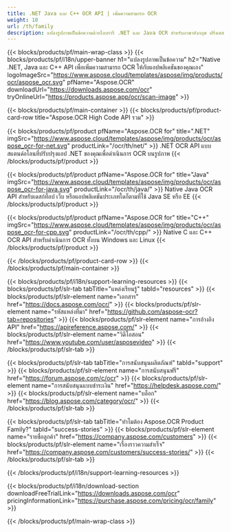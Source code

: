 ```yaml
---
title: .NET Java และ C++ OCR API | เพิ่มความสามารถ OCR 
weight: 10
url: /th/family
description: แปลงรูปภาพเป็นข้อความด้วยไลบรารี .NET และ Java OCR สำหรับภาษาอังกฤษ ฝรั่งเศส สเปน และโปรตุเกส
---
```


{{< blocks/products/pf/main-wrap-class >}}
{{< blocks/products/pf/i18n/upper-banner h1="แปลงรูปภาพเป็นข้อความ" h2="Native .NET, Java และ C++ API เพื่อเพิ่มความสามารถ OCR ให้กับแอปพลิเคชันของคุณเอง" logoImageSrc="https://www.aspose.cloud/templates/aspose/img/products/ocr/aspose_ocr.svg" pfName="Aspose.OCR" downloadUrl="https://downloads.aspose.com/ocr" tryOnlineUrl="https://products.aspose.app/ocr/scan-image" >}}

{{< blocks/products/pf/main-container >}}
{{< blocks/products/pf/product-card-row title="Aspose.OCR High Code API รวม" >}}

{{< blocks/products/pf/product pfName="Aspose.OCR for" title=".NET" imgSrc="https://www.aspose.cloud/templates/aspose/img/products/ocr/aspose_ocr-for-net.svg" productLink="/ocr/th/net/" >}}
.NET OCR API แบบสแตนด์อโลนที่ปรับปรุงแอป .NET ของคุณเพื่อดำเนินการ OCR บนรูปภาพ
{{< /blocks/products/pf/product >}}

{{< blocks/products/pf/product pfName="Aspose.OCR for" title="Java" imgSrc="https://www.aspose.cloud/templates/aspose/img/products/ocr/aspose_ocr-for-java.svg" productLink="/ocr/th/java/" >}}
Native Java OCR API สำหรับเดสก์ท็อป เว็บ หรือแอปพลิเคชันประเภทใดก็ตามที่ใช้ Java SE หรือ EE
{{< /blocks/products/pf/product >}}

{{< blocks/products/pf/product pfName="Aspose.OCR for" title="C++" imgSrc="https://www.aspose.cloud/templates/aspose/img/products/ocr/aspose_ocr-for-cpp.svg" productLink="/ocr/th/cpp/" >}}
Native C และ C++ OCR API สำหรับดำเนินการ OCR ทั้งบน Windows และ Linux
{{< /blocks/products/pf/product >}}

{{< /blocks/products/pf/product-card-row >}}
{{< /blocks/products/pf/main-container >}}

{{< blocks/products/pf/i18n/support-learning-resources >}}
{{< blocks/products/pf/slr-tab tabTitle="แหล่งเรียนรู้" tabId="resources" >}}
{{< blocks/products/pf/slr-element name="เอกสาร" href="https://docs.aspose.com/ocr/" >}}
{{< blocks/products/pf/slr-element name="รหัสแหล่งที่มา" href="https://github.com/aspose-ocr?tab=repositories" >}}
{{< blocks/products/pf/slr-element name="การอ้างอิง API" href="https://apireference.aspose.com/" >}}
{{< blocks/products/pf/slr-element name="วิดีโอสอน" href="https://www.youtube.com/user/asposevideo" >}}
{{< /blocks/products/pf/slr-tab >}}

{{< blocks/products/pf/slr-tab tabTitle="การสนับสนุนผลิตภัณฑ์" tabId="support" >}}
{{< blocks/products/pf/slr-element name="การสนับสนุนฟรี" href="https://forum.aspose.com/c/ocr" >}}
{{< blocks/products/pf/slr-element name="การสนับสนุนแบบชำระเงิน" href="https://helpdesk.aspose.com/" >}}
{{< blocks/products/pf/slr-element name="บล็อก" href="https://blog.aspose.com/category/ocr/" >}}
{{< /blocks/products/pf/slr-tab >}}

{{< blocks/products/pf/slr-tab tabTitle="ทำไมต้อง Aspose.OCR Product Family?" tabId="success-stories" >}}
{{< blocks/products/pf/slr-element name="รายชื่อลูกค้า" href="https://company.aspose.com/customers" >}}
{{< blocks/products/pf/slr-element name="เรื่องราวความสำเร็จ" href="https://company.aspose.com/customers/success-stories/" >}}
{{< /blocks/products/pf/slr-tab >}}

{{< /blocks/products/pf/i18n/support-learning-resources >}}

{{< blocks/products/pf/i18n/download-section downloadFreeTrialLink="https://downloads.aspose.com/ocr" pricingInformationLink="https://purchase.aspose.com/pricing/ocr/family" >}}

{{< /blocks/products/pf/main-wrap-class >}}